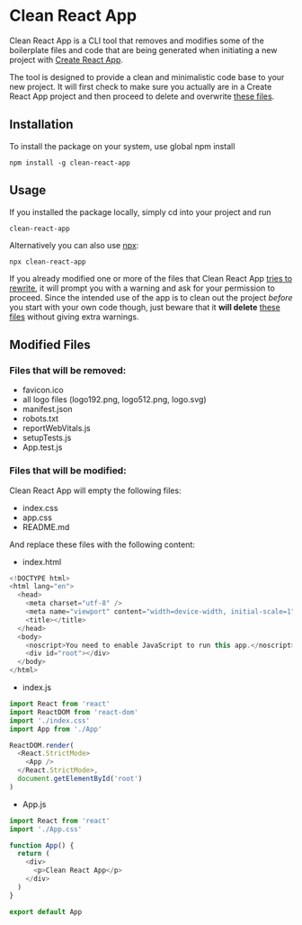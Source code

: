 # Clean React App

Clean React App is a CLI tool that removes and modifies some of the boilerplate files and code that are being generated when initiating a new project with [Create React App](https://create-react-app.dev/).

The tool is designed to provide a clean and minimalistic code base to your new project. It will first check to make sure you actually are in a Create React App project and then proceed to delete and overwrite [these files](https://github.com/mhanki/clean-react-app#modified-files).

## Installation
To install the package on your system, use global npm install
```
npm install -g clean-react-app
```  

## Usage
If you installed the package locally, simply cd into your project and run
```
clean-react-app
```
Alternatively you can also use [npx](https://docs.npmjs.com/cli/v7/commands/npx):
```
npx clean-react-app
```  

If you already modified one or more of the files that Clean React App [tries to rewrite](https://github.com/mhanki/clean-react-app#files-that-will-be-modified), it will prompt you with a warning and ask for your permission to proceed. Since the intended use of the app is to clean out the project *before* you start with your own code though, just beware that it **will delete** [these files](https://github.com/mhanki/clean-react-app#files-that-will-be-removed) without giving extra warnings.  

## Modified Files
### Files that will be removed:

- favicon.ico
- all logo files (logo192.png, logo512.png, logo.svg)
- manifest.json
- robots.txt
- reportWebVitals.js
- setupTests.js
- App.test.js

### Files that will be modified:
Clean React App will empty the following files:
- index.css
- app.css
- README.md

And replace these files with the following content:  
  
- index.html
```js
<!DOCTYPE html>
<html lang="en">
  <head>
    <meta charset="utf-8" />
    <meta name="viewport" content="width=device-width, initial-scale=1" />
    <title></title>
  </head>
  <body>
    <noscript>You need to enable JavaScript to run this app.</noscript>
    <div id="root"></div>
  </body>
</html>
```

- index.js
```js
import React from 'react'
import ReactDOM from 'react-dom'
import './index.css'
import App from './App'

ReactDOM.render(
  <React.StrictMode>
    <App />
  </React.StrictMode>,
  document.getElementById('root')
)
```

- App.js
```js
import React from 'react'
import './App.css'

function App() {
  return (
    <div>
      <p>Clean React App</p>
    </div>
  )
}

export default App
```
